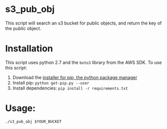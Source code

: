 # s3_pub_obj

This script will search an s3 bucket for public objects, and return the key of the public object.

# Installation
This script uses python 2.7 and the `boto3` library from the AWS SDK. To use this script:
1. Download the [installer for pip, the python package manager](https://pip.pypa.io/en/stable/installing/)
2. Install pip: `python get-pip.py --user`
3. Install dependencies: `pip install -r requirements.txt`

# Usage:
`./s3_pub_obj $YOUR_BUCKET`
